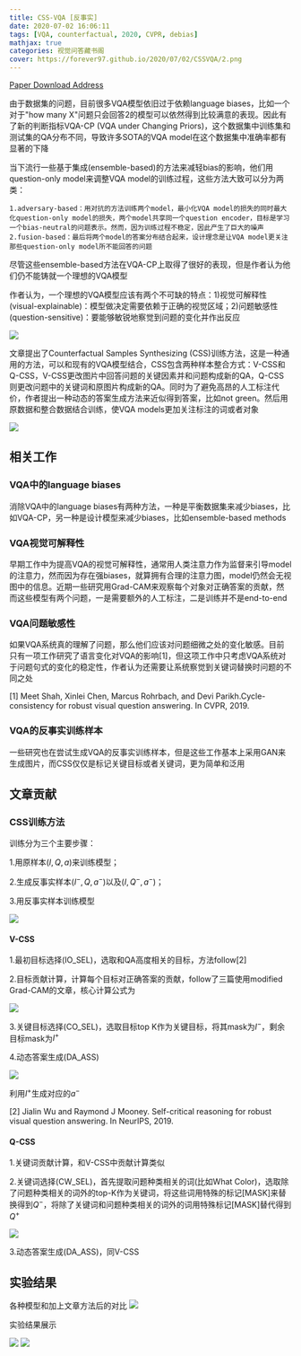 ```yaml
---
title: CSS-VQA [反事实]
date: 2020-07-02 16:06:11
tags: [VQA, counterfactual, 2020, CVPR, debias]
mathjax: true
categories: 视觉问答藏书阁
cover: https://forever97.github.io/2020/07/02/CSSVQA/2.png
---
```

[Paper Download Address](https://arxiv.org/abs/2003.06576)

由于数据集的问题，目前很多VQA模型依旧过于依赖language biases，比如一个对于"how many X"问题只会回答2的模型可以依然得到比较满意的表现。因此有了新的判断指标VQA-CP (VQA under Changing Priors)，这个数据集中训练集和测试集的QA分布不同，导致许多SOTA的VQA model在这个数据集中准确率都有显著的下降

当下流行一些基于集成(ensemble-based)的方法来减轻bias的影响，他们用question-only model来调整VQA model的训练过程，这些方法大致可以分为两类：

    1.adversary-based：用对抗的方法训练两个model，最小化VQA model的损失的同时最大化question-only model的损失，两个model共享同一个question encoder，目标是学习一个bias-neutral的问题表示。然而，因为训练过程不稳定，因此产生了巨大的噪声
    2.fusion-based：最后将两个model的答案分布结合起来，设计理念是让VQA model更关注那些question-only model所不能回答的问题

尽管这些ensemble-based方法在VQA-CP上取得了很好的表现，但是作者认为他们仍不能铸就一个理想的VQA模型

作者认为，一个理想的VQA模型应该有两个不可缺的特点：1)视觉可解释性(visual-explainable)：模型做决定需要依赖于正确的视觉区域；2)问题敏感性(question-sensitive)：要能够敏锐地察觉到问题的变化并作出反应

![](1.png)

文章提出了Counterfactual Samples Synthesizing (CSS)训练方法，这是一种通用的方法，可以和现有的VQA模型结合，CSS包含两种样本整合方式：V-CSS和Q-CSS，V-CSS更改图片中回答问题的关键因素并和问题构成新的QA，Q-CSS则更改问题中的关键词和原图片构成新的QA。同时为了避免高昂的人工标注代价，作者提出一种动态的答案生成方法来近似得到答案，比如not green。然后用原数据和整合数据结合训练，使VQA models更加关注标注的词或者对象

![](2.png)

## 相关工作

### VQA中的language biases

消除VQA中的language biases有两种方法，一种是平衡数据集来减少biases，比如VQA-CP，另一种是设计模型来减少biases，比如ensemble-based methods

### VQA视觉可解释性

早期工作中为提高VQA的视觉可解释性，通常用人类注意力作为监督来引导model的注意力，然而因为存在强biases，就算拥有合理的注意力图，model仍然会无视图中的信息。近期一些研究用Grad-CAM来观察每个对象对正确答案的贡献，然而这些模型有两个问题，一是需要额外的人工标注，二是训练并不是end-to-end

### VQA问题敏感性

如果VQA系统真的理解了问题，那么他们应该对问题细微之处的变化敏感。目前只有一项工作研究了语言变化对VQA的影响[1]，但这项工作中只考虑VQA系统对于问题句式的变化的稳定性，作者认为还需要让系统察觉到关键词替换时问题的不同之处

[1] Meet Shah, Xinlei Chen, Marcus Rohrbach, and Devi Parikh.Cycle-consistency for robust visual question answering. In CVPR, 2019.

### VQA的反事实训练样本

一些研究也在尝试生成VQA的反事实训练样本，但是这些工作基本上采用GAN来生成图片，而CSS仅仅是标记关键目标或者关键词，更为简单和泛用

## 文章贡献

### CSS训练方法

训练分为三个主要步骤：

1.用原样本$(I,Q,a)$来训练模型；

2.生成反事实样本$(I^-,Q,a^-)$以及$(I,Q^-,a^-)$；

3.用反事实样本训练模型

![](3.png)

#### V-CSS

1.最初目标选择(IO_SEL)，选取和QA高度相关的目标，方法follow[2]

2.目标贡献计算，计算每个目标对正确答案的贡献，follow了三篇使用modified Grad-CAM的文章，核心计算公式为

![](4.png)

3.关键目标选择(CO_SEL)，选取目标top K作为关键目标，将其mask为$I^-$，剩余目标mask为$I^+$

4.动态答案生成(DA_ASS)

![](5.png)

利用$I^+$生成对应的$a^-$

[2] Jialin Wu and Raymond J Mooney. Self-critical reasoning for robust visual question answering. In NeurIPS, 2019.

#### Q-CSS

1.关键词贡献计算，和V-CSS中贡献计算类似

2.关键词选择(CW_SEL)，首先提取问题种类相关的词(比如What Color)，选取除了问题种类相关的词外的top-K作为关键词，将这些词用特殊的标记[MASK]来替换得到$Q^-$，将除了关键词和问题种类相关的词外的词用特殊标记[MASK]替代得到$Q^+$

![](6.png)

3.动态答案生成(DA_ASS)，同V-CSS

## 实验结果

各种模型和加上文章方法后的对比
![](7.png)

实验结果展示

![](8.png)
![](9.png)




